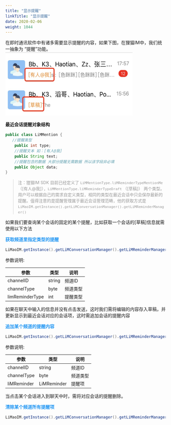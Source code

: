 ```yaml
---
title: "显示提醒"
linkTitle: "显示提醒"
date: 2020-02-06
weight: 1044
---
```



在即时通讯软件中有诸多需要显示提醒的内容，如果下图，在狸猫IM中，我们统一抽象为 “提醒”功能。
<img src='./reminder.png' width="400" height="200" />

**最近会话提醒对象结构**
```java
public class LiMMention {
   //提醒类型
    public int type;
    //提醒文本 如：[有人@我]
    public String text;
    //提醒包含的数据 大部分提醒无需数据 所以该字段非必填
    public Object data;
}
```
><font color='#999' size=2>注：狸猫IM SDK 目前已经定义了 `LiMMentionType.liMReminderTypeMentionMe`（[有人@我]），`LiMMentionType.liMReminderTypeDraft` （[草稿]） 两个类型。 用户可以根据自己的需求自定义类型，相同的类型在最近会话中只会保存最新的提醒。值得注意的是提醒管理属于最近会话管理范畴，他的获取方式是`LiMaoIM.getInstance().getLiMConversationManager().getLiMReminderManager()`</font>

如果我们要查询某个会话的固定的某个提醒，比如获取一个会话的[草稿]信息就需使用以下方法

**<font color='#2196F3'>获取频道里指定类型的提醒</font>**
```java
LiMaoIM.getInstance().getLiMConversationManager().getLiMReminderManager().getReminder(channelId, channelType, limReminderType);
```

参数说明:

| 参数            | 类型   | 说明     |
| --------------- | ------ | -------- |
| channelID       | string | 频道ID   |
| channelType     | byte   | 频道类型 |
| limReminderType | int    | 提醒类型 |

如果在聊天中输入的信息并没有点击发送，这时我们需将编辑的内容存入草稿，并更新显示到最近会话对应的会话项，这时需追加会话的提醒内容

**<font color='#2196F3'>追加某个频道的提醒内容</font>**
```java
LiMaoIM.getInstance().getLiMConversationManager().getLiMReminderManager().appendReminder(channelId, channelType, liMReminder);
```

参数说明:

| 参数        | 类型        | 说明     |
| ----------- | ----------- | -------- |
| channelID   | string      | 频道ID   |
| channelType | byte        | 频道类型 |
| liMReminder | LiMReminder | 提醒项   |

当点击某个会话进入到聊天中时，需将对应会话的提醒删除。

**<font color='#2196F3'>清除某个频道所有提醒项</font>**
```java
LiMaoIM.getInstance().getLiMConversationManager().getLiMReminderManager().clearAllReminder(channelId, channelType);
```